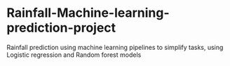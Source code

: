 # Rainfall-Machine-learning-prediction-project
Rainfall prediction using machine learning pipelines to simplify tasks, using Logistic regression and Random forest models
